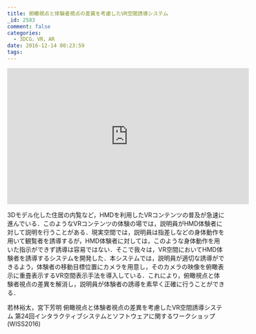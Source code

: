 ```yaml
---
title: 俯瞰視点と体験者視点の差異を考慮したVR空間誘導システム
_id: 2583
comment: false
categories:
  - 3DCG，VR，AR
date: 2016-12-14 00:23:59
tags:
---
```



<iframe width="560" height="315" src="https://www.youtube.com/embed/Gs8fQQaut_s" frameborder="0" allowfullscreen></iframe>


<!--more-->

3Dモデル化した住居の内覧など，HMDを利用したVRコンテンツの普及が急速に進んでいる．このようなVRコンテンツの体験の場では，説明員がHMD体験者に対して説明を行うことがある．現実空間では，説明員は指差しなどの身体動作を用いて観覧者を誘導するが，HMD体験者に対しては，このような身体動作を用いた指示ができず誘導は容易ではない．そこで我々は，VR空間においてHMD体験者を誘導するシステムを開発した．本システムでは，説明員が適切な誘導ができるよう，体験者の移動目標位置にカメラを用意し，そのカメラの映像を俯瞰表示に重畳表示するVR空間表示手法を導入している．これにより，俯瞰視点と体験者視点の差異を解消し，説明員が体験者の誘導を素早く正確に行うことができる．

若林裕太，宮下芳明
俯瞰視点と体験者視点の差異を考慮したVR空間誘導システム
第24回インタラクティブシステムとソフトウェアに関するワークショップ(WISS2016)
